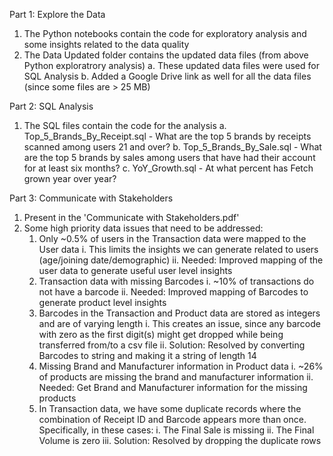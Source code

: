 Part 1: Explore the Data
1. The Python notebooks contain the code for exploratory analysis and some insights related to the data quality
2. The Data Updated folder contains the updated data files (from above Python exploratrory analysis)
   	a. These updated data files were used for SQL Analysis
  	b. Added a Google Drive link as well for all the data files (since some files are > 25 MB)

Part 2: SQL Analysis
1. The SQL files contain the code for the analysis
		a. Top_5_Brands_By_Receipt.sql - What are the top 5 brands by receipts scanned among users 21 and over?
		b. Top_5_Brands_By_Sale.sql - What are the top 5 brands by sales among users that have had their account for at least six months?
		c. YoY_Growth.sql - At what percent has Fetch grown year over year?

Part 3: Communicate with Stakeholders
1. Present in the 'Communicate with Stakeholders.pdf'
2. Some high priority data issues that need to be addressed:
	1.	Only ~0.5% of users in the Transaction data were mapped to the User data
			i.	This limits the insights we can generate related to users (age/joining date/demographic)
			ii.	Needed: Improved mapping of the user data to generate useful user level insights
	2.	Transaction data with missing Barcodes
			i.	~10% of transactions do not have a barcode
			ii.	Needed: Improved mapping of Barcodes to generate product level insights
	3.	Barcodes in the Transaction and Product data are stored as integers and are of varying length
			i.	This creates an issue, since any barcode with zero as the first digit(s) might get dropped while being transferred from/to a csv file
			ii.	Solution: Resolved by converting Barcodes to string and making it a string of length 14
	4.	Missing Brand and Manufacturer information in Product data
			i.	~26% of products are missing the brand and manufacturer information
			ii.	Needed: Get Brand and Manufacturer information for the missing products 
	5.	In Transaction data, we have some duplicate records where the combination of Receipt ID and Barcode appears more than once. Specifically, in these cases:
			i.	The Final Sale is missing
			ii.	The Final Volume is zero
			iii.	Solution: Resolved by dropping the duplicate rows
